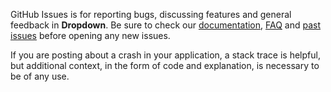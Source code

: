 GitHub Issues is for reporting bugs, discussing features and general feedback in **Dropdown**. Be sure to check our [documentation](http://cocoadocs.org/docsets/Dropdown), [FAQ](https://github.com/hyperoslo/Dropdown/wiki/FAQ) and [past issues](https://github.com/hyperoslo/Dropdown/issues?state=closed) before opening any new issues.

If you are posting about a crash in your application, a stack trace is helpful, but additional context, in the form of code and explanation, is necessary to be of any use.
